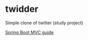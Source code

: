 # twidder
Simple clone of twitter (study project)

[Spring Boot MVC guide](https://www.youtube.com/playlist?list=PLU2ftbIeotGoGSEUf54LQH-DgiQPF2XRO)
